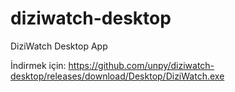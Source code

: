 # diziwatch-desktop
DiziWatch Desktop App

İndirmek için: https://github.com/unpy/diziwatch-desktop/releases/download/Desktop/DiziWatch.exe
